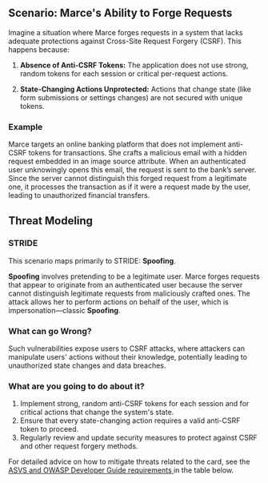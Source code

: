 ## Scenario: Marce's Ability to Forge Requests

Imagine a situation where Marce forges requests in a system that lacks adequate protections against Cross-Site Request Forgery (CSRF). This happens because:

1. **Absence of Anti-CSRF Tokens:** The application does not use strong, random tokens for each session or critical per-request actions.

2. **State-Changing Actions Unprotected:** Actions that change state (like form submissions or settings changes) are not secured with unique tokens.

### Example

Marce targets an online banking platform that does not implement anti-CSRF tokens for transactions. She crafts a malicious email with a hidden request embedded in an image source attribute. When an authenticated user unknowingly opens this email, the request is sent to the bank’s server. Since the server cannot distinguish this forged request from a legitimate one, it processes the transaction as if it were a request made by the user, leading to unauthorized financial transfers.

## Threat Modeling

### STRIDE

This scenario maps primarily to STRIDE: **Spoofing**.

**Spoofing** involves pretending to be a legitimate user.
Marce forges requests that appear to originate from an authenticated user because the server cannot distinguish legitimate requests from maliciously crafted ones.
The attack allows her to perform actions on behalf of the user, which is impersonation—classic **Spoofing**.

### What can go Wrong?

Such vulnerabilities expose users to CSRF attacks, where attackers can manipulate users' actions without their knowledge, potentially leading to unauthorized state changes and data breaches.

### What are you going to do about it?

1. Implement strong, random anti-CSRF tokens for each session and for critical actions that change the system's state.
2. Ensure that every state-changing action requires a valid anti-CSRF token to proceed.
3. Regularly review and update security measures to protect against CSRF and other request forgery methods.

For detailed advice on how to mitigate threats related to the card, see the [ASVS and OWASP Developer Guide requirements ](#mapping 'ASVS and OWASP Developer Guide requirements [internal]') in the table below.
